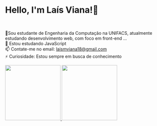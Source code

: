 <div> 
<h1>Hello, I'm Laís Viana!👋</h1>  <br>

📖Sou estudante de Engenharia da Computação na UNIFACS, atualmente estudando desenvolvimento web, com foco em front-end ... <br>
🌱 Estou estudando JavaScript <br>
📫 Contate-me no email: laismviana18@gmail.com <br>
⚡ Curiosidade: Estou sempre em busca de conhecimento
  
<div> 

<div>

  <a href="https://github.com/LaisMagalhaesViana">
  <img height="180em" src="https://github-readme-stats.vercel.app/api?username=LaisMagalhaesViana&show_icons=true&theme=panda&include_all_commits=true&count_private=true"/>
  <img height="180em" src="https://github-readme-stats.vercel.app/api/top-langs/?username=LaisMagalhaesViana&layout=compact&langs_count=7&theme=panda"/>
  
</div>
